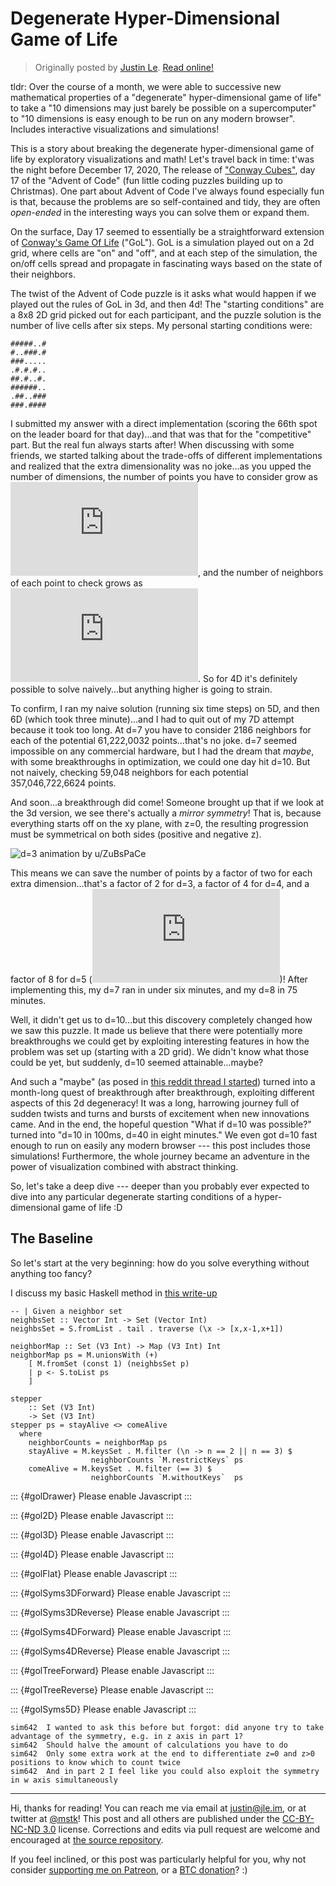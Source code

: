 Degenerate Hyper-Dimensional Game of Life
=========================================

> Originally posted by [Justin Le](https://blog.jle.im/).
> [Read online!](https://blog.jle.im/entry/degenerate-hyper-dimensional-game-of-life.html)

tldr: Over the course of a month, we were able to successive new mathematical
properties of a "degenerate" hyper-dimensional game of life\" to take a "10
dimensions may just barely be possible on a supercomputer" to "10 dimensions is
easy enough to be run on any modern browser". Includes interactive
visualizations and simulations!

This is a story about breaking the degenerate hyper-dimensional game of life by
exploratory visualizations and math! Let's travel back in time: t'was the night
before December 17, 2020, The release of ["Conway
Cubes"](https://adventofcode.com/2020/day/17), day 17 of the "Advent of Code"
(fun little coding puzzles building up to Christmas). One part about Advent of
Code I've always found especially fun is that, because the problems are so
self-contained and tidy, they are often *open-ended* in the interesting ways you
can solve them or expand them.

On the surface, Day 17 seemed to essentially be a straightforward extension of
[Conway's Game Of Life](https://en.wikipedia.org/wiki/Conway%27s_Game_of_Life)
("GoL"). GoL is a simulation played out on a 2d grid, where cells are "on" and
"off", and at each step of the simulation, the on/off cells spread and propagate
in fascinating ways based on the state of their neighbors.

The twist of the Advent of Code puzzle is it asks what would happen if we played
out the rules of GoL in 3d, and then 4d! The "starting conditions" are a 8x8 2D
grid picked out for each participant, and the puzzle solution is the number of
live cells after six steps. My personal starting conditions were:

    #####..#
    #..###.#
    ###.....
    .#.#.#..
    ##.#..#.
    ######..
    .##..###
    ###.####

I submitted my answer with a direct implementation (scoring the 66th spot on the
leader board for that day)...and that was that for the "competitive" part. But
the real fun always starts after! When discussing with some friends, we started
talking about the trade-offs of different implementations and realized that the
extra dimensionality was no joke...as you upped the number of dimensions, the
number of points you have to consider grow as
![O((2t+6)\^d)](https://latex.codecogs.com/png.latex?O%28%282t%2B6%29%5Ed%29 "O((2t+6)^d)"),
and the number of neighbors of each point to check grows as
![O(3\^d)](https://latex.codecogs.com/png.latex?O%283%5Ed%29 "O(3^d)"). So for
4D it's definitely possible to solve naively...but anything higher is going to
strain.

To confirm, I ran my naive solution (running six time steps) on 5D, and then 6D
(which took three minute)...and I had to quit out of my 7D attempt because it
took too long. At d=7 you have to consider 2186 neighbors for each of the
potential 61,222,0032 points...that's no joke. d=7 seemed impossible on any
commercial hardware, but I had the dream that *maybe*, with some breakthroughs
in optimization, we could one day hit d=10. But not naively, checking 59,048
neighbors for each potential 357,046,722,6624 points.

And soon...a breakthrough did come! Someone brought up that if we look at the 3d
version, we see there's actually a *mirror symmetry*! That is, because
everything starts off on the xy plane, with z=0, the resulting progression must
be symmetrical on both sides (positive and negative z).

![d=3 animation by
[u/ZuBsPaCe](https://www.reddit.com/r/adventofcode/comments/kfa3nr/2020_day_17_godot_cubes_i_think_i_went_a_bit_too/)](/img/entries/advent-gol/life3d.gif "d=3 animation u/ZuBsPaCe")

This means we can save the number of points by a factor of two for each extra
dimension...that's a factor of 2 for d=3, a factor of 4 for d=4, and a factor of
8 for d=5
(![O(2\^{d-2})](https://latex.codecogs.com/png.latex?O%282%5E%7Bd-2%7D%29 "O(2^{d-2})"))!
After implementing this, my d=7 ran in under six minutes, and my d=8 in 75
minutes.

Well, it didn't get us to d=10...but this discovery completely changed how we
saw this puzzle. It made us believe that there were potentially more
breakthroughs we could get by exploiting interesting features in how the problem
was set up (starting with a 2D grid). We didn't know what those could be yet,
but suddenly, d=10 seemed attainable...maybe?

And such a "maybe" (as posed in [this reddit thread I
started](https://www.reddit.com/r/adventofcode/comments/kfb6zx/day_17_getting_to_t6_at_for_higher_spoilerss/))
turned into a month-long quest of breakthrough after breakthrough, exploiting
different aspects of this 2d degeneracy! It was a long, harrowing journey full
of sudden twists and turns and bursts of excitement when new innovations came.
And in the end, the hopeful question "What if d=10 was possible?" turned into
"d=10 in 100ms, d=40 in eight minutes." We even got d=10 fast enough to run on
easily any modern browser --- this post includes those simulations! Furthermore,
the whole journey became an adventure in the power of visualization combined
with abstract thinking.

So, let's take a deep dive --- deeper than you probably ever expected to dive
into any particular degenerate starting conditions of a hyper-dimensional game
of life :D

The Baseline
------------

So let's start at the very beginning: how do you solve everything without
anything too fancy?

I discuss my basic Haskell method in [this
write-up](https://github.com/mstksg/advent-of-code-2020/blob/master/reflections-out/day17.md)

``` {.haskell}
-- | Given a neighbor set
neighbsSet :: Vector Int -> Set (Vector Int)
neighbsSet = S.fromList . tail . traverse (\x -> [x,x-1,x+1])

neighborMap :: Set (V3 Int) -> Map (V3 Int) Int
neighborMap ps = M.unionsWith (+)
    [ M.fromSet (const 1) (neighbsSet p)
    | p <- S.toList ps
    ]

stepper
    :: Set (V3 Int)
    -> Set (V3 Int)
stepper ps = stayAlive <> comeAlive
  where
    neighborCounts = neighborMap ps
    stayAlive = M.keysSet . M.filter (\n -> n == 2 || n == 3) $
                  neighborCounts `M.restrictKeys` ps
    comeAlive = M.keysSet . M.filter (== 3) $
                  neighborCounts `M.withoutKeys`  ps
```

::: {#golDrawer}
Please enable Javascript
:::

::: {#gol2D}
Please enable Javascript
:::

::: {#gol3D}
Please enable Javascript
:::

::: {#gol4D}
Please enable Javascript
:::

::: {#golFlat}
Please enable Javascript
:::

::: {#golSyms3DForward}
Please enable Javascript
:::

::: {#golSyms3DReverse}
Please enable Javascript
:::

::: {#golSyms4DForward}
Please enable Javascript
:::

::: {#golSyms4DReverse}
Please enable Javascript
:::

::: {#golTreeForward}
Please enable Javascript
:::

::: {#golTreeReverse}
Please enable Javascript
:::

::: {#golSyms5D}
Please enable Javascript
:::

    sim642  I wanted to ask this before but forgot: did anyone try to take advantage of the symmetry, e.g. in z axis in part 1?
    sim642  Should halve the amount of calculations you have to do
    sim642  Only some extra work at the end to differentiate z=0 and z>0 positions to know which to count twice
    sim642  And in part 2 I feel like you could also exploit the symmetry in w axis simultaneously

--------------------------------------------------------------------------------

Hi, thanks for reading! You can reach me via email at <justin@jle.im>, or at
twitter at [\@mstk](https://twitter.com/mstk)! This post and all others are
published under the [CC-BY-NC-ND
3.0](https://creativecommons.org/licenses/by-nc-nd/3.0/) license. Corrections
and edits via pull request are welcome and encouraged at [the source
repository](https://github.com/mstksg/inCode).

If you feel inclined, or this post was particularly helpful for you, why not
consider [supporting me on Patreon](https://www.patreon.com/justinle/overview),
or a [BTC donation](bitcoin:3D7rmAYgbDnp4gp4rf22THsGt74fNucPDU)? :)
